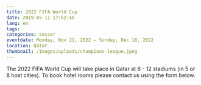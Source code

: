 ```yaml
---
title: 2022 FIFA World Cup 
date: 2019-05-11 17:52:45
lang: en
tags:
categories: soccer
eventdate: Monday, Nov 21, 2022 – Sunday, Dec 18, 2022
location: Qatar
thumbnail: /images/uploads/champions-league.jpeg
---
```


The 2022 FIFA World Cup  will take place in Qatar at 8 - 12 stadiums (in 5 or 8 host cities). To book hotel rooms please contact us using the form below.